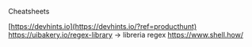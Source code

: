 Cheatsheets

[https://devhints.io](https://devhints.io/?ref=producthunt)
https://uibakery.io/regex-library -> libreria regex
https://www.shell.how/
